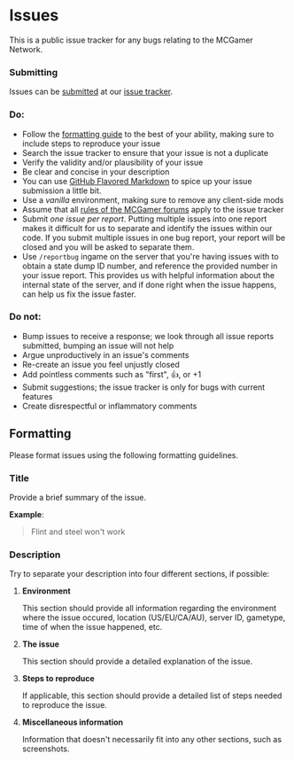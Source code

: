 Issues
======

This is a public issue tracker for any bugs relating to the MCGamer Network.

### Submitting
Issues can be [submitted](https://github.com/MCGamerNetwork/Issues/issues/new) at our [issue tracker](https://github.com/MCGamerNetwork/Issues/issues).

### Do:

* Follow the [formatting guide](#formatting) to the best of your ability, making sure to include steps to reproduce your issue
* Search the issue tracker to ensure that your issue is not a duplicate
* Verify the validity and/or plausibility of your issue
* Be clear and concise in your description
* You can use [GitHub Flavored Markdown](http://github.github.com/github-flavored-markdown/) to spice up your issue submission a little bit.
* Use a *vanilla* environment, making sure to remove any client-side mods
* Assume that all [rules of the MCGamer forums](http://www.minecraftsurvivalgames.com/threads/mcsg-updated-rules-version-3-0.12254/) apply to the issue tracker
* Submit *one issue per report*. Putting multiple issues into one report makes it difficult for us to separate and identify the issues within our code. If you submit multiple issues in one bug report, your report will be closed and you will be asked to separate them.
* Use `/reportbug` ingame on the server that you're having issues with to obtain a state dump ID number, and reference the provided number in your issue report. This provides us with helpful information about the internal state of the server, and if done right when the issue happens, can help us fix the issue faster.

### Do not:

* Bump issues to receive a response; we look through all issue reports submitted, bumping an issue will not help
* Argue unproductively in an issue's comments
* Re-create an issue you feel unjustly closed
* Add pointless comments such as "first", :+1:, or +1
* Submit suggestions; the issue tracker is only for bugs with current features
* Create disrespectful or inflammatory comments

## Formatting

Please format issues using the following formatting guidelines.

### Title

Provide a brief summary of the issue.

**Example**:

> Flint and steel won't work

### Description

Try to separate your description into four different sections, if possible:

1. **Environment**

    This section should provide all information regarding the environment where the issue occured, location (US/EU/CA/AU), server ID, gametype, time of when the issue happened, etc.

2. **The issue**

    This section should provide a detailed explanation of the issue.

3. **Steps to reproduce**

    If applicable, this section should provide a detailed list of steps needed to reproduce the issue.

4. **Miscellaneous information**

    Information that doesn't necessarily fit into any other sections, such as screenshots.
